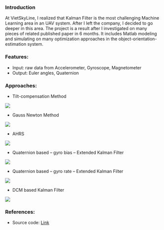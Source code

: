 ### Introduction
At VietSkyLine, I realized that Kalman Filter is the most challenging Machine Learning area in an UAV system. After I left the company, I decided to go deeper in this area. The project is a result after I investigated on many pieces of related published paper in 6 months. It includes Matlab modeling and simulating on many optimization approaches in the object-orientation-estimation system.

### Features:
* Input: raw data from Accelerometer, Gyroscope, Magnetometer
* Output: Euler angles, Quaternion

### Approaches:
* Tilt-compensation Method
<div>
    <img src="assets/db/img/blogs/HCMUT_11.jpg" class="blog-image" />
</div>

* Gauss Newton Method
<div>
    <img src="assets/db/img/blogs/HCMUT_12.jpg" class="blog-image" />
</div>

* AHRS
<div>
    <img src="assets/db/img/blogs/HCMUT_13.jpg" class="blog-image" />
</div>

* Quaternion based – gyro bias – Extended Kalman Filter
<div>
    <img src="assets/db/img/blogs/HCMUT_14.jpg" class="blog-image" />
</div>

* Quaternion based – gyro rate – Extended Kalman Filter
<div>
    <img src="assets/db/img/blogs/HCMUT_15.jpg" class="blog-image" />
</div>

* DCM based Kalman Filter
<div>
    <img src="assets/db/img/blogs/HCMUT_16.jpg" class="blog-image" />
</div>

### References:
 * Source code: [Link](https://github.com/jimmyvo2410/ObjectOrientationEstimationSystem) 
